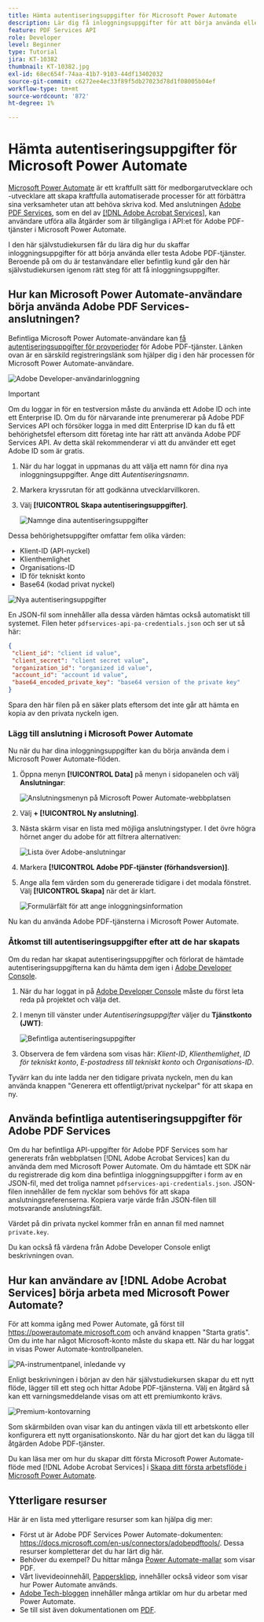 ```yaml
---
title: Hämta autentiseringsuppgifter för Microsoft Power Automate
description: Lär dig få inloggningsuppgifter för att börja använda eller testa Adobe PDF-tjänster
feature: PDF Services API
role: Developer
level: Beginner
type: Tutorial
jira: KT-10382
thumbnail: KT-10382.jpg
exl-id: 68ec654f-74aa-41b7-9103-44df13402032
source-git-commit: c6272ee4ec33f89f5db27023d78d1f08005b04ef
workflow-type: tm+mt
source-wordcount: '872'
ht-degree: 1%

---
```


# Hämta autentiseringsuppgifter för Microsoft Power Automate

[Microsoft Power Automate](https://powerautomate.microsoft.com/sv-se/) är ett kraftfullt sätt för medborgarutvecklare och -utvecklare att skapa kraftfulla automatiserade processer för att förbättra sina verksamheter utan att behöva skriva kod. Med anslutningen [Adobe PDF Services](https://us.flow.microsoft.com/en-us/connectors/shared_adobepdftools/adobe-pdf-services/), som en del av [[!DNL Adobe Acrobat Services]](https://developer.adobe.com/document-services), kan användare utföra alla åtgärder som är tillgängliga i API:et för Adobe PDF-tjänster i Microsoft Power Automate.

I den här självstudiekursen får du lära dig hur du skaffar inloggningsuppgifter för att börja använda eller testa Adobe PDF-tjänster. Beroende på om du är testanvändare eller befintlig kund går den här självstudiekursen igenom rätt steg för att få inloggningsuppgifter.

## Hur kan Microsoft Power Automate-användare börja använda Adobe PDF Services-anslutningen?

Befintliga Microsoft Power Automate-användare kan [få autentiseringsuppgifter för provperioder](https://www.adobe.com/go/powerautomate_getstarted) för Adobe PDF-tjänster. Länken ovan är en särskild registreringslänk som hjälper dig i den här processen för Microsoft Power Automate-användare.

![Adobe Developer-användarinloggning](assets/credentials_1.png)


>[!IMPORTANT]
> Om du loggar in för en testversion måste du använda ett Adobe ID och inte ett Enterprise ID. Om du för närvarande inte prenumererar på Adobe PDF Services API och försöker logga in med ditt Enterprise ID kan du få ett behörighetsfel eftersom ditt företag inte har rätt att använda Adobe PDF Services API. Av detta skäl rekommenderar vi att du använder ett eget Adobe ID som är gratis.
>

1. När du har loggat in uppmanas du att välja ett namn för dina nya inloggningsuppgifter. Ange ditt *Autentiseringsnamn*.
1. Markera kryssrutan för att godkänna utvecklarvillkoren.
1. Välj **[!UICONTROL Skapa autentiseringsuppgifter]**.

   ![Namnge dina autentiseringsuppgifter](assets/credentials_2.png)

Dessa behörighetsuppgifter omfattar fem olika värden:

* Klient-ID (API-nyckel)
* Klienthemlighet
* Organisations-ID
* ID för tekniskt konto
* Base64 (kodad privat nyckel)

![Nya autentiseringsuppgifter](assets/credentials_3.png)

En JSON-fil som innehåller alla dessa värden hämtas också automatiskt till systemet. Filen heter `pdfservices-api-pa-credentials.json` och ser ut så här:

```json
{
 "client_id": "client id value",
 "client_secret": "client secret value",
 "organization_id": "organized id value",
 "account_id": "account id value",
 "base64_encoded_private_key": "base64 version of the private key"
}
```

Spara den här filen på en säker plats eftersom det inte går att hämta en kopia av den privata nyckeln igen.

### Lägg till anslutning i Microsoft Power Automate

Nu när du har dina inloggningsuppgifter kan du börja använda dem i Microsoft Power Automate-flöden.

1. Öppna menyn **[!UICONTROL Data]** på menyn i sidopanelen och välj **Anslutningar**:

   ![Anslutningsmenyn på Microsoft Power Automate-webbplatsen](assets/credentials_4.png)

1. Välj **+ [!UICONTROL Ny anslutning]**.

1. Nästa skärm visar en lista med möjliga anslutningstyper. I det övre högra hörnet anger du adobe för att filtrera alternativen:

   ![Lista över Adobe-anslutningar](assets/credentials_5.png)

1. Markera **[!UICONTROL Adobe PDF-tjänster (förhandsversion)]**.
1. Ange alla fem värden som du genererade tidigare i det modala fönstret. Välj **[!UICONTROL Skapa]** när det är klart.

   ![Formulärfält för att ange inloggningsinformation](assets/credentials_6.png)

Nu kan du använda Adobe PDF-tjänsterna i Microsoft Power Automate.

### Åtkomst till autentiseringsuppgifter efter att de har skapats

Om du redan har skapat autentiseringsuppgifter och förlorat de hämtade autentiseringsuppgifterna kan du hämta dem igen i [Adobe Developer Console](https://developer.adobe.com/console).

1. När du har loggat in på [Adobe Developer Console](https://developer.adobe.com/console) måste du först leta reda på projektet och välja det.
1. I menyn till vänster under *Autentiseringsuppgifter* väljer du **Tjänstkonto (JWT)**:

   ![Befintliga autentiseringsuppgifter](assets/credentials_7.png)

1. Observera de fem värdena som visas här: *Klient-ID*, *Klienthemlighet*, *ID för tekniskt konto*, *E-postadress till tekniskt konto* och *Organisations-ID*.

Tyvärr kan du inte ladda ner den tidigare privata nyckeln, men du kan använda knappen &quot;Generera ett offentligt/privat nyckelpar&quot; för att skapa en ny.

## Använda befintliga autentiseringsuppgifter för Adobe PDF Services

Om du har befintliga API-uppgifter för Adobe PDF Services som har genererats från webbplatsen [!DNL Adobe Acrobat Services] kan du använda dem med Microsoft Power Automate. Om du hämtade ett SDK när du registrerade dig kom dina befintliga inloggningsuppgifter i form av en JSON-fil, med det troliga namnet `pdfservices-api-credentials.json`. JSON-filen innehåller de fem nycklar som behövs för att skapa anslutningsreferenserna. Kopiera varje värde från JSON-filen till motsvarande anslutningsfält.

Värdet på din privata nyckel kommer från en annan fil med namnet `private.key`.

Du kan också få värdena från Adobe Developer Console enligt beskrivningen ovan.

## Hur kan användare av [!DNL Adobe Acrobat Services] börja arbeta med Microsoft Power Automate?

För att komma igång med Power Automate, gå först till <https://powerautomate.microsoft.com> och använd knappen &quot;Starta gratis&quot;. Om du inte har något Microsoft-konto måste du skapa ett. När du har loggat in visas Power Automate-kontrollpanelen.

![PA-instrumentpanel, inledande vy](assets/credentials_8.png)

Enligt beskrivningen i början av den här självstudiekursen skapar du ett nytt flöde, lägger till ett steg och hittar Adobe PDF-tjänsterna. Välj en åtgärd så kan ett varningsmeddelande visas om att ett premiumkonto krävs.

![Premium-kontovarning](assets/credentials_9.png)

Som skärmbilden ovan visar kan du antingen växla till ett arbetskonto eller konfigurera ett nytt organisationskonto. När du har gjort det kan du lägga till åtgärden Adobe PDF-tjänster.

Du kan läsa mer om hur du skapar ditt första Microsoft Power Automate-flöde med [!DNL Adobe Acrobat Services] i [Skapa ditt första arbetsflöde i Microsoft Power Automate](https://experienceleague.adobe.com/en/docs/acrobat-services-learn/tutorials/pdfservices/create-workflow-power-automate).

## Ytterligare resurser

Här är en lista med ytterligare resurser som kan hjälpa dig mer:

* Först ut är Adobe PDF Services Power Automate-dokumenten: <https://docs.microsoft.com/en-us/connectors/adobepdftools/>. Dessa resurser kompletterar det du har lärt dig här.
* Behöver du exempel? Du hittar många [Power Automate-mallar](https://powerautomate.microsoft.com/en-us/connectors/details/shared_adobepdftools/adobe-pdf-services/) som visar PDF.
* Vårt livevideoinnehåll, [Pappersklipp](https://www.youtube.com/playlist?list=PLcVEYUqU7VRe4sT-Bf8flvRz1XXUyGmtF), innehåller också videor som visar hur Power Automate används.
* [Adobe Tech-bloggen](https://medium.com/adobetech/tagged/microsoft-power-automate) innehåller många artiklar om hur du arbetar med Power Automate.
* Se till sist även dokumentationen om [PDF](https://developer.adobe.com/document-services/docs/overview/).
